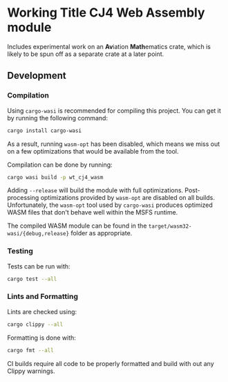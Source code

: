 # Working Title CJ4 Web Assembly module

Includes experimental work on an <strong>Av</strong>iation
<strong>Math</strong>ematics crate, which is likely to be spun off as a separate
crate at a later point.

## Development

### Compilation

Using `cargo-wasi` is recommended for compiling this project. You can get it by
running the following command:

```sh
cargo install cargo-wasi
```

As a result, running `wasm-opt` has been disabled, which means we miss out on a
few optimizations that would be available from the tool.

Compilation can be done by running:

```sh
cargo wasi build -p wt_cj4_wasm
```

Adding `--release` will build the module with full optimizations.
Post-processing optimizations provided by `wasm-opt` are disabled on all builds.
Unfortunately, the `wasm-opt` tool used by `cargo-wasi` produces optimized WASM
files that don't behave well within the MSFS runtime.

The compiled WASM module can be found in the
`target/wasm32-wasi/{debug,release}` folder as appropriate.

### Testing

Tests can be run with:

```sh
cargo test --all
```

### Lints and Formatting

Lints are checked using:

```sh
cargo clippy --all
```

Formatting is done with:

```sh
cargo fmt --all
```

CI builds require all code to be properly formatted and build with out any
Clippy warnings.
